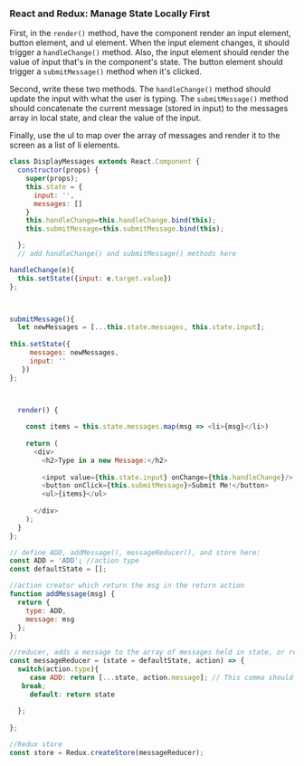 
### React and Redux: Manage State Locally First

First, in the `render()` method, have the component render an input element, button element, and ul element. When the input element changes, it should trigger a `handleChange()` method. Also, the input element should render the value of input that's in the component's state. The button element should trigger a `submitMessage()` method when it's clicked.

Second, write these two methods. The `handleChange()` method should update the input with what the user is typing. The `submitMessage()` method should concatenate the current message (stored in input) to the messages array in local state, and clear the value of the input.

Finally, use the ul to map over the array of messages and render it to the screen as a list of li elements.

```js
class DisplayMessages extends React.Component {
  constructor(props) {
    super(props);
    this.state = {
      input: '',
      messages: []
    }
    this.handleChange=this.handleChange.bind(this);
    this.submitMessage=this.submitMessage.bind(this);

  };
  // add handleChange() and submitMessage() methods here

handleChange(e){
  this.setState({input: e.target.value})
};



submitMessage(){
  let newMessages = [...this.state.messages, this.state.input];
  
this.setState({
     messages: newMessages,
     input: ''
   })
};



  render() {
    
    const items = this.state.messages.map(msg => <li>{msg}</li>)
    
    return (
      <div>
        <h2>Type in a new Message:</h2>
                        
        <input value={this.state.input} onChange={this.handleChange}/>
        <button onClick={this.submitMessage}>Submit Me!</button>
        <ul>{items}</ul>
          
      </div>
    );
  }
};
```

```js
// define ADD, addMessage(), messageReducer(), and store here:
const ADD = 'ADD'; //action type
const defaultState = []; 

//action creator which return the msg in the return action
function addMessage(msg) {
  return {
    type: ADD,
    message: msg
  };
};

//reducer, adds a message to the array of messages held in state, or returns the current state
const messageReducer = (state = defaultState, action) => {
  switch(action.type){
     case ADD: return [...state, action.message]; // This comma should be a semicolon
   break;
     default: return state
  
  };
  
};

//Redux store
const store = Redux.createStore(messageReducer);
```
